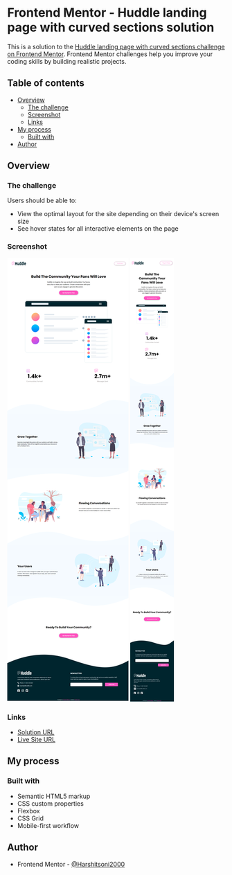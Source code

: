 # Frontend Mentor - Huddle landing page with curved sections solution

This is a solution to the [Huddle landing page with curved sections challenge on Frontend Mentor](https://www.frontendmentor.io/challenges/huddle-landing-page-with-curved-sections-5ca5ecd01e82137ec91a50f2). Frontend Mentor challenges help you improve your coding skills by building realistic projects.

## Table of contents

- [Overview](#overview)
  - [The challenge](#the-challenge)
  - [Screenshot](#screenshot)
  - [Links](#links)
- [My process](#my-process)
  - [Built with](#built-with)
- [Author](#author)

## Overview

### The challenge

Users should be able to:

- View the optimal layout for the site depending on their device's screen size
- See hover states for all interactive elements on the page

### Screenshot

![Laptop View(1440px)](./ss/laptop.png)
![Mobile View(375px)](./ss/mobile.png)

### Links

- [Solution URL](https://github.com/Harshitsoni2000/Fylo-Landing-Page)
- [Live Site URL](https://harshitsoni2000.github.io/Huddle-Landing-Page-With-Curved-Sections/)

## My process

### Built with

- Semantic HTML5 markup
- CSS custom properties
- Flexbox
- CSS Grid
- Mobile-first workflow

## Author

- Frontend Mentor - [@Harshitsoni2000](https://www.frontendmentor.io/profile/Harshitsoni2000)

